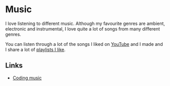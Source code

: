 # Music
I love listening to different music. Although my favourite genres are ambient, electronic and instrumental, I love quite a lot of songs from many different genres.

You can listen through a lot of the songs I liked on [YouTube](https://www.youtube.com/playlist?list=PL0nGxteCFLXYA1fsLmlWzY0Tyoo3c7tF-) and I made and I share a lot of [playlists I like](./music-plays.md). 

## Links
- [Coding music](https://gist.github.com/staltz/99d70c8ae57bdc71a53b83e74a51d096)
